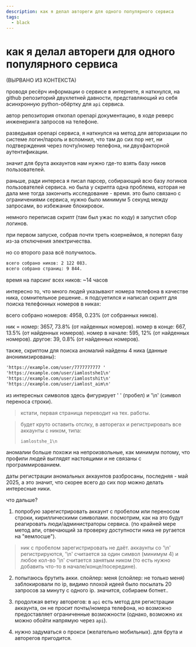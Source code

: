 ```yaml
---
description: как я делал автореги для одного популярного сервиса
tags:
  - black
---
```


# как я делал автореги для одного популярного сервиса

(ВЫРВАНО ИЗ КОНТЕКСТА)

проводя ресёрч информации о сервисе в интернете, я наткнулся, на github репозиторий двухлетней давности, представляющий из себя асинхронную python-обёртку для `api` сервиса.

автор репозитория откопал openapi документацию, в ходе реверс инженеринга запросов на телефоне.

разведывая openapi сервиса, я наткнулся на метод для авторизации по системе логин/пароль и вспомнил, что там до сих пор нет, ни подтверждения через почту/номер телефона, ни двухфакторной аутентификации.

значит для брута аккаунтов нам нужно где-то взять базу ников пользователей.

раньше, ради интереса я писал парсер, собирающий всю базу логинов пользователей сервиса. но была у скрипта одна проблема, которая не дала мне тогда закончить исследование - время. это было связано с ограничениями сервиса, нужно было минимум 5 секунд между запросами, во избежание блокировок.

немного переписав скрипт (там был ужас по коду) я запустил сбор логинов.

при первом запуске, собрав почти треть юзернеймов, я потерял базу из-за отключения электричества.

но со второго раза всё получилось.

``` md
всего собрано ников: 2 122 083.
всего собрано страниц: 9 844.
```

время на парсинг всех ников: ~14 часов

интересно то, что много людей указывают номера телефона в качестве ника, сомнительное решение.. я подсуетился и написал скрипт для поиска телефонных номеров в никах:

всего собрано номеров: 4958, 0.23% (от собранных ников).

ник = номер: 3657, 73.8% (от найденных номеров).
номер в конце: 667, 13.5% (от найденных номеров).
номер в начале: 595, 12% (от найденных номеров).
другое: 39, 0.8% (от найденных номеров).

также, скриптом для поиска аномалий найдены 4 ника (данные анонимизированы):

``` md
'https://example.com/user/7777777777 '
'https://example.com/user/iamlostshe1\n'
'https://example.com/user/iamlostshit\n'
'https://example.com/user/iamlost_aim\n'
```

из интересных символов здесь фигурирует ' ' (пробел) и '\n' (символ переноса строки).

> кстати, первая страница переводит на тех. работы.

> будет круто оставить отслку, в авторегах и регистрировать все аккаунты с ником, типа:
>
> `iamlostshe_1\n`

аномалии больше похожи на непроизвольные, как минимум потому, что профили людей выглядят настоящими и не связаны с программированием.

даты регистрации аномальных аккаунтов разбросаны, последняя - май 2025, а это значит, что скорее всего до сих пор можно делать интересные ники.

что дальше?

1. попробую зарегистрировать аккаунт с пробелом или переносом строки, кириллическими символами. посмотрим, как на это будут реагировать люди/администраторы сервиса. (по крайней мере метод апи, отвечающий за проверку доступности ника не ругается на "яемлосше").

> ник с пробелом зарегистрировать не даёт. аккаунты со '\n' регистрируются, '\n' считается за один символ (минимум 4) и любое кол-во '\n' считается занятым ником (то есть нужно добавить что-то в начале/конце/посередине).

2. попытаюсь брутить акки. cпойлер: меня (спойлер: не только меня) заблокировали по ip, видимо плохой идеей было посылать 20 запросов за минуту с одного ip. значится, собираем ботнет..

3. продолжая ветку авторегов: в `api` есть метод для регистрации аккаунта, он не просит почты/номера телефона, но возможно предоставляет ограниченные возможности (однако, возможно их можно обойти напрямую через `api`).

4. нужно задуматься о прокси (желательно мобильных). для брута и авторегов пригодится.

